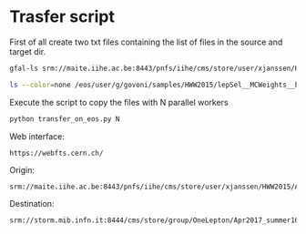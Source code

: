  # Trasfer script
 
 First of all create two txt files containing the list of files in the source and target dir. 
 
 ``` bash
 gfal-ls srm://maite.iihe.ac.be:8443/pnfs/iihe/cms/store/user/xjanssen/HWW2015/Apr2017_summer16/lepSel__MCWeights__bSFLpTEffMulti__cleanTauMC/  > source.txt 
 
 ls --color=none /eos/user/g/govoni/samples/HWW2015/lepSel__MCWeights__bSFLpTEffMulti__cleanTauMC/ > target.txt
 ```
 
 Execute the script to copy the files with N parallel workers
 
 ```bash
 python transfer_on_eos.py N
 ```

 
 
Web interface:

    https://webfts.cern.ch/

Origin:

    srm://maite.iihe.ac.be:8443/pnfs/iihe/cms/store/user/xjanssen/HWW2015/Apr2017_summer16/lepSel__MCWeights__bSFLpTEffMulti__cleanTauMC/
    
Destination:

    srm://storm.mib.infn.it:8444/cms/store/group/OneLepton/Apr2017_summer16/lepSel__MCWeights__bSFLpTEffMulti__cleanTauMC/

